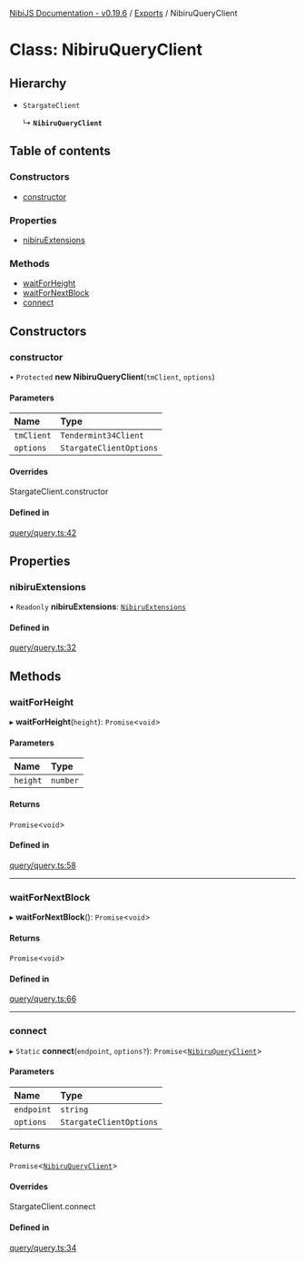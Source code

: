 [NibiJS Documentation - v0.19.6](../intro.md) / [Exports](../modules.md) / NibiruQueryClient

# Class: NibiruQueryClient

## Hierarchy

- `StargateClient`

  ↳ **`NibiruQueryClient`**

## Table of contents

### Constructors

- [constructor](NibiruQueryClient.md#constructor)

### Properties

- [nibiruExtensions](NibiruQueryClient.md#nibiruextensions)

### Methods

- [waitForHeight](NibiruQueryClient.md#waitforheight)
- [waitForNextBlock](NibiruQueryClient.md#waitfornextblock)
- [connect](NibiruQueryClient.md#connect)

## Constructors

### constructor

• `Protected` **new NibiruQueryClient**(`tmClient`, `options`)

#### Parameters

| Name | Type |
| :------ | :------ |
| `tmClient` | `Tendermint34Client` |
| `options` | `StargateClientOptions` |

#### Overrides

StargateClient.constructor

#### Defined in

[query/query.ts:42](https://github.com/NibiruChain/ts-sdk/blob/266621b/packages/nibijs/src/query/query.ts#L42)

## Properties

### nibiruExtensions

• `Readonly` **nibiruExtensions**: [`NibiruExtensions`](../modules.md#nibiruextensions)

#### Defined in

[query/query.ts:32](https://github.com/NibiruChain/ts-sdk/blob/266621b/packages/nibijs/src/query/query.ts#L32)

## Methods

### waitForHeight

▸ **waitForHeight**(`height`): `Promise`<`void`\>

#### Parameters

| Name | Type |
| :------ | :------ |
| `height` | `number` |

#### Returns

`Promise`<`void`\>

#### Defined in

[query/query.ts:58](https://github.com/NibiruChain/ts-sdk/blob/266621b/packages/nibijs/src/query/query.ts#L58)

___

### waitForNextBlock

▸ **waitForNextBlock**(): `Promise`<`void`\>

#### Returns

`Promise`<`void`\>

#### Defined in

[query/query.ts:66](https://github.com/NibiruChain/ts-sdk/blob/266621b/packages/nibijs/src/query/query.ts#L66)

___

### connect

▸ `Static` **connect**(`endpoint`, `options?`): `Promise`<[`NibiruQueryClient`](NibiruQueryClient.md)\>

#### Parameters

| Name | Type |
| :------ | :------ |
| `endpoint` | `string` |
| `options` | `StargateClientOptions` |

#### Returns

`Promise`<[`NibiruQueryClient`](NibiruQueryClient.md)\>

#### Overrides

StargateClient.connect

#### Defined in

[query/query.ts:34](https://github.com/NibiruChain/ts-sdk/blob/266621b/packages/nibijs/src/query/query.ts#L34)
